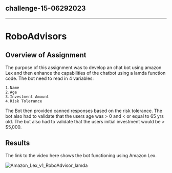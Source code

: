 ## challenge-15-06292023
---
# RoboAdvisors
## Overview of Assignment
The purpose of this assignment was to develop an chat bot using amazon Lex and then enhance the capabilities of the chatbot using a lamda function code. The bot need to read in 4 variables: 
    
    1.Name
    2.Age
    3.Investment Amount
    4.Risk Tolerance 

The Bot then provided canned responses based on the risk tolerance. The bot also had to validate that the users age was > 0 and < or equal to 65 yrs old. The bot also had to validate that the users initial investment would be > $5,000. 

## Results
The link to the video here shows the bot functioning using Amazon Lex.

![Amazon_Lex_v1_RoboAdvisor_lamda](https://github.com/ssenhouse/challenge-15-062923/assets/126835209/73d001c0-5b67-4575-88c4-ff3c2fc5ec96)
